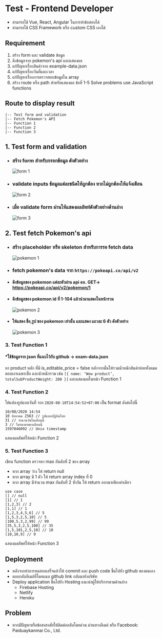 # Test - Frontend Developer

- สามารถใช้ Vue, React, Angular ในการทำข้อสอบได้
- สามารถใช้ CSS Framework หรือ custom CSS เองได้

## Requirement

1. สร้าง form และ validate ข้อมูล
2. ดึงข้อมูลจาก pokemon's api และแสดงผล
3. แก้ปัญหาเรื่องสินค้าจาก example-data.json
4. แก้ปัญหาเรื่องวันที่และเวลา
5. แก้ปัญหาเรื่องการตรวจสอบข้อมูลใน array
6. สร้าง route หรือ path สำหรับแสดงผล ข้อที่ 1-5
   Solve problems use JavaScript functions

## Route to display result

    |-- Test form and validation
    |-- Fetch Pokemon's API
    |-- Function 1
    |-- Function 2
    |-- Function 3

## 1. Test form and validation

- ### สร้าง form สำหรับกรอกข้อมูล ดังตัวอย่าง
  ![form 1](./images/form-1.png)
- ### validate inputs ข้อมูลแต่ละชนิดให้ถูกต้อง หากไม่ถูกต้องให้แจ้งเตือน
  ![form 2](./images/form-2.png)
- ### เมื่อ validate form ผ่านให้แสดงผลลัพท์ดังตัวอย่างด้านล่าง
  ![form 3](./images/form-3.png)

## 2. Test fetch Pokemon's api

- ### สร้าง placeholder หรือ skeleton สำหรับการรอ fetch data
  ![pokemon 1](./images/pokemon-1.png)
- ### fetch pokemon's data จาก `https://pokeapi.co/api/v2`
- #### ดึงข้อมูลของ pokemon แต่ละตัวผ่าน api ex. GET-> https://pokeapi.co/api/v2/pokemon/1
- #### ดึงข้อมูลของ pokemon id ที่ 1-104 แล้วนำมาแสดงในหน้ารวม
  ![pokemon 2](./images/data.png)
- #### ให้แสดง ชื่อ,รูป ของ pokemon เท่านั้น และแสดง แถวละ 6 ตัว ดังตัวอย่าง
  ![pokemon 3](./images/pokemon-2.png)

### 3. Test Function 1

#### \*ใช้ข้อมูลจาก json ที่แนบไว้กับ github -> exam-data.json

หา product หลัก ที่มี is_editable_price = false หลังจากนั้นให้รวมน้ำหนักสินค้าย่อยทั้งหมด ตอบเอาเฉพาะชื่อ และน่ำหนักรวม เช่น
`[{ name: ‘Wow product’, totalSubProductWeight: 200 }]`
และแสดงผลในหน้า Function 1

### 4. Test Function 2

ให้แปลงรูปแบบวันที่ จาก `2020-08-10T14:54:52+07:00` เป็น format ดังต่อไปนี้

```
10/08/2020 14:54
10 สิงหาคม 2563 // รูปแบบปฏิทินไทย
31 // จำนวนวันในเดือนนี้
3 // ไตรมาตรของเดือนนี้
1597046092 // Unix timestamp
```

แสดงผลลัพท์ให้หน้า Function 2

### 5. Test Function 3

เขียน function ตรวจหา max อันดับที่ 2 ของ array
- หาก array ว่าง ให้ return null
- หาก array มี 1 ตัว ให้ return array index ที่ 0
- หาก array มีจำนวน max อันดับที่ 2 ซ้ำกัน ให้ return ออกมาเพียงค่าเดียว

```
use case
[] // null
[1] // 1
[1,2,3] // 2
[1,1] // 1
[1,2,3,4,5,6] // 5
[1,5,3,2,5,10] // 5
[100,5,3,2,99] // 99
[35,5,3,2,5,100] // 35
[1,5,101,2,5,10] // 10
[10,10,9] // 9

```

แสดงผลลัพท์ให้หน้า Function 3

## Deployment

- หลังจากทำการทดสอบเสร็จแล้วให้ commit และ push code ขึ้นไปยัง github ของตนเอง
- ตอบกลับอีเมล์ที่โดยแนบ github link กลับมายังบริษัท
- Deploy application ขึ้นไปยัง Hosting แนะนำผู้ให้บริการตามด้านล่าง
  - Firebase Hosting
  - Netlify
  - Heroku

## Problem

- หากมีปัญหาหรือข้อสงสงสัยให้ติดต่อกลับโดยด่วน ผ่านทางอีเมล์ หรือ Facebook: Paiduaykanmai Co., Ltd.
